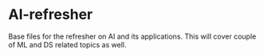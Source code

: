 # AI-refresher
Base files for the refresher on AI and its applications. This will cover couple of ML and DS related topics as well.
